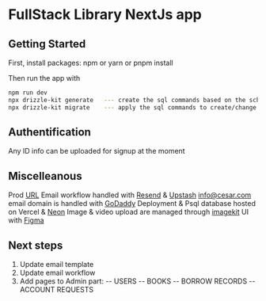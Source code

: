# FullStack Library NextJs app

## Getting Started

First, install packages:
npm or yarn or pnpm install

Then run the app with

```bash
npm run dev
npx drizzle-kit generate   --- create the sql commands based on the schema
npx drizzle-kit migrate    --- apply the sql commands to create/change the db
```

## Authentification
Any ID info can be uploaded for signup at the moment

## Miscelleanous
Prod [URL](https://massiveapp.vercel.app/)
Email workflow handled with [Resend](https://resend.com/) & [Upstash](https://upstash.com/)
info@cesar.com email domain is handled with [GoDaddy](https://www.godaddy.com/en-uk)
Deployment & Psql database hosted on Vercel & [Neon](https://console.neon.tech/app)
Image & video upload are managed through [imagekit](https://imagekit.io/)
UI with [Figma](https://www.figma.com/design/DHmtXXDVTCaAYVWUgwYRvd/Library-Management-System?t=vJwUtROK3hb9vECg-0)

## Next steps
1. Update email template
2. Update email workflow
3. Add pages to Admin part:
-- USERS
-- BOOKS
-- BORROW RECORDS
-- ACCOUNT REQUESTS
